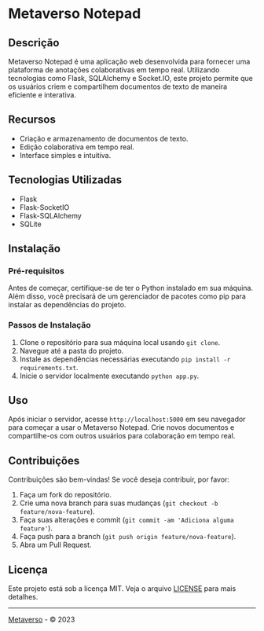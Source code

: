 # Metaverso Notepad

## Descrição

Metaverso Notepad é uma aplicação web desenvolvida para fornecer uma plataforma de anotações colaborativas em tempo real. Utilizando tecnologias como Flask, SQLAlchemy e Socket.IO, este projeto permite que os usuários criem e compartilhem documentos de texto de maneira eficiente e interativa.

## Recursos

- Criação e armazenamento de documentos de texto.
- Edição colaborativa em tempo real.
- Interface simples e intuitiva.

## Tecnologias Utilizadas

- Flask
- Flask-SocketIO
- Flask-SQLAlchemy
- SQLite

## Instalação

### Pré-requisitos

Antes de começar, certifique-se de ter o Python instalado em sua máquina. Além disso, você precisará de um gerenciador de pacotes como pip para instalar as dependências do projeto.

### Passos de Instalação

1. Clone o repositório para sua máquina local usando `git clone`.
2. Navegue até a pasta do projeto.
3. Instale as dependências necessárias executando `pip install -r requirements.txt`.
4. Inicie o servidor localmente executando `python app.py`.

## Uso

Após iniciar o servidor, acesse `http://localhost:5000` em seu navegador para começar a usar o Metaverso Notepad. Crie novos documentos e compartilhe-os com outros usuários para colaboração em tempo real.

## Contribuições

Contribuições são bem-vindas! Se você deseja contribuir, por favor:

1. Faça um fork do repositório.
2. Crie uma nova branch para suas mudanças (`git checkout -b feature/nova-feature`).
3. Faça suas alterações e commit (`git commit -am 'Adiciona alguma feature'`).
4. Faça push para a branch (`git push origin feature/nova-feature`).
5. Abra um Pull Request.

## Licença

Este projeto está sob a licença MIT. Veja o arquivo [LICENSE](LICENSE) para mais detalhes.

---

[Metaverso](https://metaverso.com.br) - © 2023
